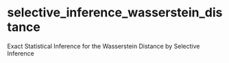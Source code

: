 # selective_inference_wasserstein_distance
Exact Statistical Inference for the Wasserstein Distance by Selective Inference
